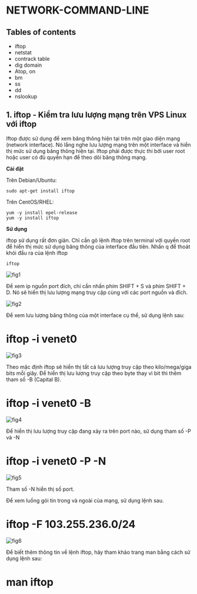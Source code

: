 # NETWORK-COMMAND-LINE
 ## Tables of contents
 * iftop
 * netstat
 * contrack table
 * dig domain
 * Atop, on
 * bm
 * ss
 * dd
 * nslookup
 ## 1. iftop - Kiểm tra lưu lượng mạng trên VPS Linux với iftop
Iftop được sử dụng để xem băng thông hiện tại trên một giao diện mạng (network interface). Nó lắng nghe lưu lượng mạng trên một interface và hiển thị mức sử dụng băng thông hiện tại. Iftop phải được thực thi bởi user root hoặc user có đủ quyền hạn để theo dõi băng thông mạng.

**Cài đặt**

Trên Debian/Ubuntu:

    sudo apt-get install iftop

Trên CentOS/RHEL:
```
yum -y install epel-release
yum -y install iftop
```
**Sử dụng**

iftop sử dụng rất đơn giản. Chỉ cần gõ lệnh iftop trên terminal với quyền root để hiển thị mức sử dụng băng thông của interface đầu tiên. Nhấn q để thoát khỏi đầu ra của lệnh iftop

    iftop
![fig1](https://tailieu.123host.vn/wp-content/uploads/2017/03/iftop-command-line.png)

Để xem ip nguồn port đích, chỉ cần nhấn phím SHIFT + S và phím SHIFT + D. Nó sẽ hiển thị lưu lượng mạng truy cập cùng với các port nguồn và đích.

![fig2](https://tailieu.123host.vn/wp-content/uploads/2017/03/iftop-02.png)

Để xem lưu lượng băng thông của một interface cụ thể, sử dụng lệnh sau:

# iftop -i venet0

![fig3](https://tailieu.123host.vn/wp-content/uploads/2017/03/iftop-i-venet0.png)

Theo mặc định iftop sẽ hiển thị tất cả lưu lượng truy cập theo kilo/mega/giga bits mỗi giây. Để hiển thị lưu lượng truy cập theo byte thay vì bit thì thêm tham số -B (Capital B).

# iftop -i venet0 -B

![fig4](https://tailieu.123host.vn/wp-content/uploads/2017/03/iftop-ivenet0-B.png)

Để hiển thị lưu lượng truy cập đang xảy ra trên port nào, sử dụng tham số -P và -N

# iftop -i venet0 -P -N

![fig5](https://tailieu.123host.vn/wp-content/uploads/2017/03/iftop-ivenet0-P-N.png)

Tham số -N hiển thị số port.

Để xem luồng gói tin trong và ngoài của mạng, sử dụng lệnh sau.

# iftop -F 103.255.236.0/24

![fig6](https://tailieu.123host.vn/wp-content/uploads/2017/03/iftop-F103.255.236.0.png)

Để biết thêm thông tin về lệnh iftop, hãy tham khảo trang man bằng cách sử dụng lệnh sau:

# man iftop
